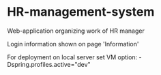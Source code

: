 # HR-management-system
Web-application organizing work of HR manager

Login information shown on page 'Information'


For deployment on local server set VM option: -Dspring.profiles.active="dev"
